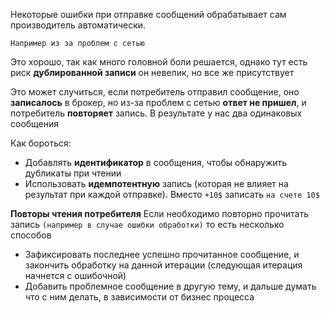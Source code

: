 Некоторые ошибки при отправке сообщений обрабатывает сам производитель автоматически. 

	Например из за проблем с сетью

Это хорошо, так как много головной боли решается, однако тут есть риск **дублированной записи** он невелик, но все же присутствует 

Это может случиться, если потребитель отправил сообщение, оно **записалось** в брокер, но из-за проблем с сетью **ответ не пришел**, и потребитель **повторяет** запись. В результате у нас два одинаковых сообщения

Как бороться:
- Добавлять **идентификатор** в сообщения, чтобы обнаружить дубликаты при чтении
- Использовать **идемпотентную** запись (которая не влияет на результат при каждой отправке). Вместо `+10$` записать `на счете 10$` 

**Повторы чтения потребителя**
Если необходимо повторно прочитать запись `(например в случае ошибки обработки)` то есть несколько способов
- Зафиксировать последнее успешно прочитанное сообщение, и закончить обработку на данной итерации (следующая итерация начнется с ошибочной)
- Добавить проблемное сообщение в другую тему, и дальше думать что с ним делать, в зависимости от бизнес процесса

